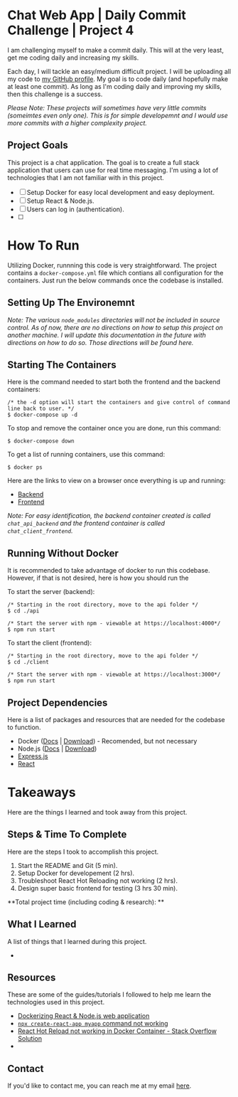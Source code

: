 # Chat Web App | Daily Commit Challenge | Project 4

I am challenging myself to make a commit daily. This will at the very least, get me coding daily and increasing my skills. 

Each day, I will tackle an easy/medium difficult project. I will be uploading all my code to [my GitHub profile](https://github.com/willbushie). My goal is to code daily (and hopefully make at least one commit). As long as I'm coding daily and improving my skills, then this challenge is a success.

*Please Note: These projects will sometimes have very little commits (someimtes even only one). This is for simple developemnt and I would use more commits with a higher complexity project.*

## Project Goals

This project is a chat application. The goal is to create a full stack application that users can use for real time messaging. I'm using a lot of technologies that I am not familiar with in this project. 

- [ ] Setup Docker for easy local development and easy deployment. 
- [ ] Setup React & Node.js. 
- [ ] Users can log in (authentication).
- [ ] 


# How To Run

Utilizing Docker, runnning this code is very straightforward. The project contains a `docker-compose.yml` file which contians all configuration for the containers. Just run the below commands once the codebase is installed. 

## Setting Up The Environemnt

*Note: The various `node_modules` directories will not be included in source control. As of now, there are no directions on how to setup this project on another machine. I will update this documentation in the future with directions on how to do so. Those directions will be found here.*

## Starting The Containers
Here is the command needed to start both the frontend and the backend containers:
```
/* the -d option will start the containers and give control of command line back to user. */
$ docker-compose up -d
```

To stop and remove the container once you are done, run this command:
```
$ docker-compose down
```

To get a list of running containers, use this command: 
```
$ docker ps
```

Here are the links to view on a browser once everything is up and running:
- [Backend](http://localhost:4000/)
- [Frontend](http://localhost:3000/)

*Note: For easy identification, the backend container created is called `chat_api_backend` and the frontend container is called `chat_client_frontend`.*

## Running Without Docker

It is recommended to take advantage of docker to run this codebase. However, if that is not desired, here is how you should run the 

To start the server (backend):
```
/* Starting in the root directory, move to the api folder */
$ cd ./api

/* Start the server with npm - viewable at https://localhost:4000*/
$ npm run start
```

To start the client (frontend):
```
/* Starting in the root directory, move to the api folder */
$ cd ./client

/* Start the server with npm - viewable at https://localhost:3000*/
$ npm run start
```

## Project Dependencies

Here is a list of packages and resources that are needed for the codebase to function.

- Docker ([Docs](https://docs.docker.com/) | [Download](https://www.docker.com/get-started/)) - Recomended, but not necessary
- Node.js ([Docs](https://nodejs.org/en/docs) | [Download](https://nodejs.org/en/download))
- [Express.js](https://expressjs.com/)
- [React](https://react.dev/)

# Takeaways

Here are the things I learned and took away from this project.

## Steps & Time To Complete

Here are the steps I took to accomplish this project. 

1. Start the README and Git (5 min).
2. Setup Docker for developement (2 hrs).
3. Troubleshoot React Hot Reloading not working (2 hrs).
4. Design super basic frontend for testing (3 hrs 30 min).

**Total project time (including coding & research): **

## What I Learned

A list of things that I learned during this project.

- 

## Resources

These are some of the guides/tutorials I followed to help me learn the technologies used in this project. 

- [Dockerizing React & Node.js web application](https://dev.to/andrewbaisden/how-to-use-docker-in-your-node-and-react-applications-597e)
- [`npx create-react-app myapp` command not working](https://stackoverflow.com/questions/53657920/i-cant-install-react-using-npx-create-react-app)
- [React Hot Reload not working in Docker Container - Stack Overflow Solution](https://stackoverflow.com/a/72478714)
- 

## Contact

If you'd like to contact me, you can reach me at my email [here](mailto:willbushie@gmail.com).